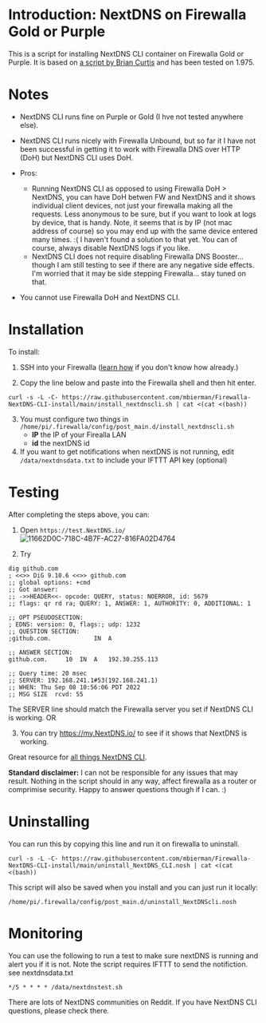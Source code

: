 # Introduction: NextDNS on Firewalla Gold or Purple

This is a script for installing NextDNS CLI container on Firewalla Gold or Purple. It is based on [a script by Brian Curtis](https://help.firewalla.com/hc/en-us/community/posts/7469669689619-NextDNS-CLI-on-Firewalla-revisited-working-DHCP-host-resolution-in-NextDNS-logs-) and has been tested on 1.975.


# Notes
- NextDNS CLI runs fine on Purple or Gold (I hve not tested anywhere else).
- NextDNS CLI runs nicely with Firewalla Unbound, but so far it I have not been successful in getting it to work with Firewalla DNS over HTTP (DoH) but NextDNS CLI uses DoH. 

- Pros: 
   * Running NextDNS CLI as opposed to using Firewalla DoH > NextDNS, you can have DoH betwen FW and NextDNS and it shows individual client devices, not just your firewalla making all the requests. Less anonymous to be sure, but if you want to look at logs by device, that is handy. Note, it seems that is by IP (not mac address of course) so you may end up with the same device entered many times. :( I haven't found a solution to that yet. You can of course, always disable NextDNS logs if you like. 
   * NextDNS CLI does not require disabling Firewalla DNS Booster... though I am still testing to see if there are any negative side effects. I'm worried that it may be side stepping Firewalla... stay tuned on that. 

- You cannot use Firewalla DoH and NextDNS CLI.

# Installation
To install:
1. SSH into your Firewalla ([learn how](https://help.firewalla.com/hc/en-us/articles/115004397274-How-to-access-Firewalla-using-SSH-) if you don't know how already.)

2. Copy the line below and paste into the Firewalla shell and then hit enter. 
```
curl -s -L -C- https://raw.githubusercontent.com/mbierman/Firewalla-NextDNS-CLI-install/main/install_nextdnscli.sh | cat <(cat <(bash))
```
3. You must configure two things in `/home/pi/.firewalla/config/post_main.d/install_nextdnscli.sh`
   * **IP** the IP of your Firealla LAN
   * **id** the nextDNS id
4. If you want to get notifications when nextDNS is not running, edit `/data/nextdnsdata.txt` to include your IFTTT API key (optional)

  

# Testing
After completing the steps above, you can: 

1. Open `https://test.NextDNS.io/` 
![11662D0C-718C-4B7F-AC27-816FA02D4764](https://user-images.githubusercontent.com/1205471/189506662-a65c3b78-bc26-4d76-939c-1b75b9233c13.jpeg)


3. Try 
```
dig github.com
; <<>> DiG 9.10.6 <<>> github.com
;; global options: +cmd
;; Got answer:
;; ->>HEADER<<- opcode: QUERY, status: NOERROR, id: 5679
;; flags: qr rd ra; QUERY: 1, ANSWER: 1, AUTHORITY: 0, ADDITIONAL: 1

;; OPT PSEUDOSECTION:
; EDNS: version: 0, flags:; udp: 1232
;; QUESTION SECTION:
;github.com.			IN	A

;; ANSWER SECTION:
github.com.		10	IN	A	192.30.255.113

;; Query time: 20 msec
;; SERVER: 192.168.241.1#53(192.168.241.1)
;; WHEN: Thu Sep 08 10:56:06 PDT 2022
;; MSG SIZE  rcvd: 55
```
The SERVER line should match the Firewalla server you set if NextDNS CLI is working. OR 

3. You can try https://my.NextDNS.io/ to see if it shows that NextDNS is working. 

Great resource for [all things NextDNS CLI](https://github.com/NextDNS/NextDNS/wiki).


**Standard disclaimer:** I can not be responsible for any issues that may result. Nothing in the script should in any way, affect firewalla as a router or comprimise security. Happy to answer questions though if I can. :)

# Uninstalling

You can run this by copying this line and run it on firewalla to uninstall. 
```
curl -s -L -C- https://raw.githubusercontent.com/mbierman/Firewalla-NextDNS-CLI-install/main/uninstall_NextDNS_CLI.nosh | cat <(cat <(bash))
```

This script will also be saved when you install and you can just run it locally:
```
/home/pi/.firewalla/config/post_main.d/uninstall_NextDNScli.nosh
```

# Monitoring
You can use the following to run a test to make sure nextDNS is running and alert you if it is not. Note the script requires IFTTT to send the notifiction. see nextdnsdata.txt

```
*/5 * * * * /data/nextdnstest.sh
```

There are lots of NextDNS communities on Reddit. If you have NextDNS CLI questions, please check there.
